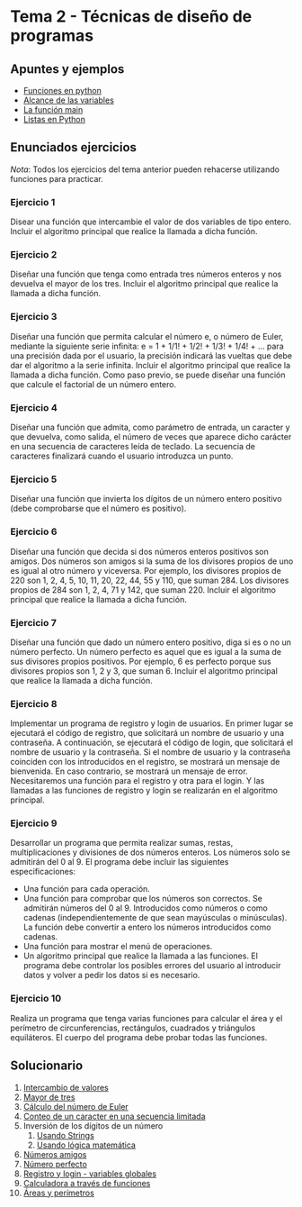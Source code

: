 # Tema 2 - Técnicas de diseño de programas

## Apuntes y ejemplos

- [Funciones en python](./apuntes_y_ejemplos/funciones.py)
- [Alcance de las variables](./apuntes_y_ejemplos/alcance_variables.py)
- [La función main](./apuntes_y_ejemplos/funcion_main.py)
- [Listas en Python](./apuntes_y_ejemplos/listas.py)

## Enunciados ejercicios

*Nota*: Todos los ejercicios del tema anterior pueden rehacerse utilizando funciones para practicar.

### Ejercicio 1

Disear una función que intercambie el valor de dos variables de tipo entero. 
Incluir el algoritmo principal que realice la llamada a dicha función.

### Ejercicio 2

Diseñar una función que tenga como entrada tres números enteros y nos devuelva el mayor de los tres.
Incluir el algoritmo principal que realice la llamada a dicha función.

### Ejercicio 3

Diseñar una función que permita calcular el número e, o número de Euler, mediante la siguiente serie infinita:
e = 1 + 1/1! + 1/2! + 1/3! + 1/4! + ...
para una precisión dada por el usuario, la precisión indicará las vueltas que debe dar el algoritmo a la 
serie infinita. Incluir el algoritmo principal que realice la llamada a dicha función.
Como paso previo, se puede diseñar una función que calcule el factorial de un número entero.

### Ejercicio 4

Diseñar una función que admita, como parámetro de entrada, un caracter y que devuelva, como salida, 
el número de veces que aparece dicho carácter en una secuencia de caracteres leída de teclado.
La secuencia de caracteres finalizará cuando el usuario introduzca un punto.

### Ejercicio 5

Diseñar una función que invierta los dígitos de un número entero positivo (debe comprobarse que el número es positivo).

### Ejercicio 6

Diseñar una función que decida si dos números enteros positivos son amigos.
Dos números son amigos si la suma de los divisores propios de uno es igual al otro número y viceversa.
Por ejemplo, los divisores propios de 220 son 1, 2, 4, 5, 10, 11, 20, 22, 44, 55 y 110, que suman 284.
Los divisores propios de 284 son 1, 2, 4, 71 y 142, que suman 220.
Incluir el algoritmo principal que realice la llamada a dicha función.

### Ejercicio 7

Diseñar una función que dado un número entero positivo, diga si es o no un número perfecto.
Un número perfecto es aquel que es igual a la suma de sus divisores propios positivos.
Por ejemplo, 6 es perfecto porque sus divisores propios son 1, 2 y 3, que suman 6.
Incluir el algoritmo principal que realice la llamada a dicha función.

### Ejercicio 8

Implementar un programa de registro y login de usuarios. En primer lugar se ejecutará el código de registro,
que solicitará un nombre de usuario y una contraseña. A continuación, se ejecutará el código de login, que solicitará
el nombre de usuario y la contraseña. Si el nombre de usuario y la contraseña coinciden con los introducidos en el
registro, se mostrará un mensaje de bienvenida. En caso contrario, se mostrará un mensaje de error.
Necesitaremos una función para el registro y otra para el login.
Y las llamadas a las funciones de registro y login se realizarán en el algoritmo principal.

### Ejercicio 9

Desarrollar un programa que permita realizar sumas, restas, multiplicaciones y divisiones de dos números enteros.
Los números solo se admitirán del 0 al 9.
El programa debe incluir las siguientes especificaciones:
- Una función para cada operación.
- Una función para comprobar que los números son correctos. Se admitirán números del 0 al 9. 
Introducidos como números o como cadenas (independientemente de que sean mayúsculas o minúsculas).
La función debe convertir a entero los números introducidos como cadenas.
- Una función para mostrar el menú de operaciones.
- Un algoritmo principal que realice la llamada a las funciones.
El programa debe controlar los posibles errores del usuario al introducir datos y volver a pedir los datos si es necesario.

### Ejercicio 10

Realiza un programa que tenga varias funciones para calcular el área y el perímetro de circunferencias, rectángulos, 
cuadrados y triángulos equiláteros.
El cuerpo del programa debe probar todas las funciones.

## Solucionario

1. [Intercambio de valores](./solucionario/ej1.py)
2. [Mayor de tres](./solucionario/ej2.py)
3. [Cálculo del número de Euler](./solucionario/ej3.py)
4. [Conteo de un caracter en una secuencia limitada](./solucionario/ej4.py)
5. Inversión de los dígitos de un número
   1. [Usando Strings](./solucionario/ej5.py)
   2. [Usando lógica matemática](./solucionario/ej5b.py)
6. [Números amigos](./solucionario/ej6.py)
7. [Número perfecto](./solucionario/ej7.py)
8. [Registro y login - variables globales](./solucionario/ej8.py)
9. [Calculadora a través de funciones](./solucionario/ej9.py)
10. [Áreas y perímetros](./solucionario/ej10.py)